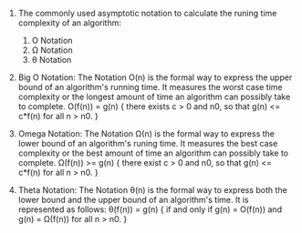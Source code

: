 1. The commonly used asymptotic notation to calculate the runing time complexity of an algorithm:
	1. O Notation
	2. Ω Notation
	3. θ Notation

2. Big O Notation:
	The Notation O(n) is the formal way to express the upper bound of an algorithm's running time. It measures the worst case time complexity or the longest amount of time an algorithm can possibly take to complete.
	O(f(n)) = g(n) { there exists c > 0 and n0, so that g(n) <= c*f(n) for all n > n0. }
3. Omega Notation: 
	The Notation Ω(n) is the formal way to express the lower bound of an algorithm's runing time. It measures the best case complexity or the best amount of time an algorithm can possibly take to complete.
	Ω(f(n)) >= g(n) { there exist c > 0 and n0, so that g(n) <= c*f(n) for all n > n0. }
4. Theta Notation:
	The Notation θ(n) is the formal way to express both the lower bound and the upper bound of an algorithm's time. It is represented as follows:
	θ(f(n)) = g(n) { if and only if g(n) = O(f(n)) and g(n) = Ω(f(n)) for all n > n0. }
